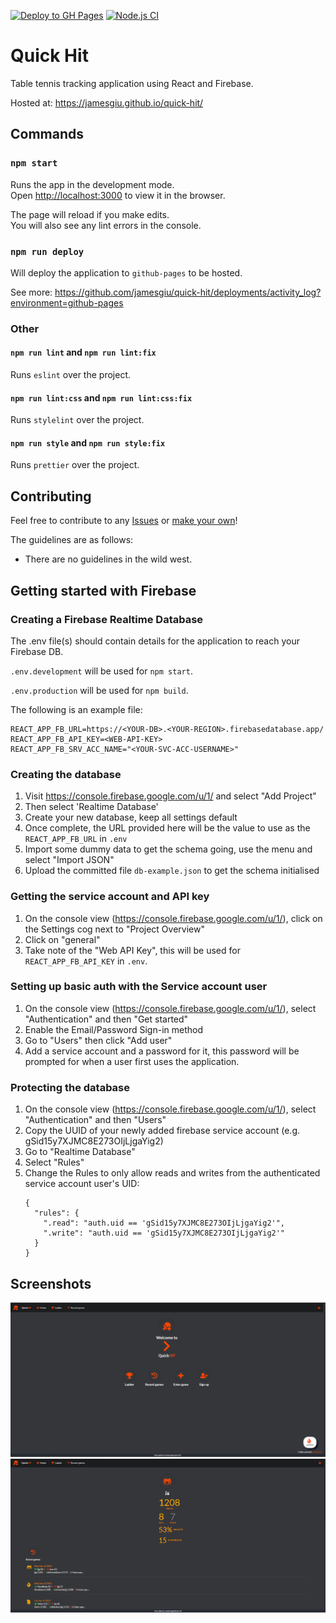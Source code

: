 [![Deploy to GH Pages](https://github.com/jamesgiu/quick-hit/actions/workflows/deploy.yml/badge.svg?branch=main)](https://github.com/jamesgiu/quick-hit/actions/workflows/deploy.yml)
[![Node.js CI](https://github.com/jamesgiu/quick-hit/actions/workflows/node.js.yml/badge.svg?branch=QH-32)](https://github.com/jamesgiu/quick-hit/actions/workflows/node.js.yml)

# Quick Hit

Table tennis tracking application using React and Firebase.

Hosted at: https://jamesgiu.github.io/quick-hit/

## Commands

### `npm start`

Runs the app in the development mode.\
Open [http://localhost:3000](http://localhost:3000) to view it in the browser.

The page will reload if you make edits.\
You will also see any lint errors in the console.

### `npm run deploy`

Will deploy the application to `github-pages` to be hosted.

See more: https://github.com/jamesgiu/quick-hit/deployments/activity_log?environment=github-pages

### Other
#### `npm run lint` and `npm run lint:fix`

Runs `eslint` over the project.

#### `npm run lint:css` and `npm run lint:css:fix` 

Runs `stylelint` over the project.

#### `npm run style` and `npm run style:fix`

Runs `prettier` over the project.

## Contributing

Feel free to contribute to any [Issues](https://github.com/jamesgiu/quick-hit/issues) or [make your own](https://github.com/jamesgiu/quick-hit/issues/new/choose)!

The guidelines are as follows:

- There are no guidelines in the wild west.

## Getting started with Firebase

### Creating a Firebase Realtime Database

The .env file(s) should contain details for the application to reach your Firebase DB.

`.env.development` will be used for `npm start`.

`.env.production` will be used for `npm build`.

The following is an example file:

```aidl
REACT_APP_FB_URL=https://<YOUR-DB>.<YOUR-REGION>.firebasedatabase.app/
REACT_APP_FB_API_KEY=<WEB-API-KEY>
REACT_APP_FB_SRV_ACC_NAME="<YOUR-SVC-ACC-USERNAME>"
```

### Creating the database

1. Visit https://console.firebase.google.com/u/1/ and select "Add Project"
2. Then select 'Realtime Database'
3. Create your new database, keep all settings default
4. Once complete, the URL provided here will be the value to use as the `REACT_APP_FB_URL` in `.env`
5. Import some dummy data to get the schema going, use the menu and select "Import JSON"
6. Upload the committed file `db-example.json` to get the schema initialised

### Getting the service account and API key

1. On the console view (https://console.firebase.google.com/u/1/), click on the Settings cog next to "Project Overview"
2. Click on "general"
3. Take note of the "Web API Key", this will be used for `REACT_APP_FB_API_KEY` in `.env`.

### Setting up basic auth with the Service account user

1. On the console view (https://console.firebase.google.com/u/1/), select "Authentication" and then "Get started"
2. Enable the Email/Password Sign-in method
3. Go to "Users" then click "Add user"
4. Add a service account and a password for it, this password will be prompted for when a user first uses the application.

### Protecting the database

1. On the console view (https://console.firebase.google.com/u/1/), select "Authentication" and then "Users"
2. Copy the UUID of your newly added firebase service account (e.g. gSid15y7XJMC8E273OIjLjgaYig2)
3. Go to "Realtime Database"
4. Select "Rules"
5. Change the Rules to only allow reads and writes from the authenticated service account user's UID:
   ```aidl
   {
     "rules": {
       ".read": "auth.uid == 'gSid15y7XJMC8E273OIjLjgaYig2'",
       ".write": "auth.uid == 'gSid15y7XJMC8E273OIjLjgaYig2'"
     }
   }
   ```

## Screenshots

![Image 1](./public/markdown_img_1.PNG)
![Image 2](./public/markdown_img_2.PNG)

